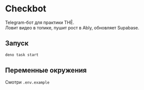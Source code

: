 # Checkbot

Telegram-бот для практики THĒ.  
Ловит видео в топике, пушит рост в Ably, обновляет Supabase.

## Запуск

```bash
deno task start
```

## Переменные окружения

Смотри `.env.example`
